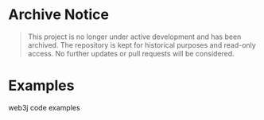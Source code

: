 # Archive Notice

> This project is no longer under active development and has been archived. The repository is kept for historical purposes and read-only access. No further updates or pull requests will be considered.

# Examples

web3j code examples

